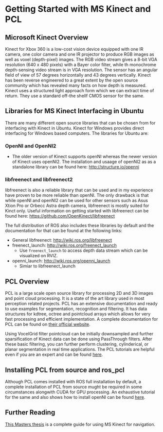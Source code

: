 # Getting Started with MS Kinect and PCL

## Microsoft Kinect Overview
Kinect for Xbox 360 is a low-cost vision device equipped with one IR camera, one color camera and one IR projector to produce RGB images as well as voxel (depth-pixel) images. The RGB video stream gives a 8-bit VGA resolution (640 x 480 pixels) with a Bayer color filter, while th monochrome depth-sensing video stream is in VGA resolution. The sensor has an angular field of view of 57 degrees horizontally and 43 degrees vertically. Kinect has been reverse engineered to a great extent by the open source community which has revealed many facts on how depth is measured. Kinect uses a structured light approach form which we can extract time of return. They use a standard off-the shellf CMOS sensor for the same.

## Libraries for MS Kinect Interfacing in Ubuntu
There are many different open source libraries that can be chosen from for interfacing with Kinect in Ubuntu. Kinect for Windows provides direct interfacing for Windows based computers. The libraries for Ubuntu are:

### OpenNI and OpenNI2
  - The older version of Kinect supports openNI whereas the newer version of Kinect uses openNI2. The installation and usaage of openNI2 as as a standalone library can be found here: http://structure.io/openni

### libfreenect and libfreenect2
libfreenect is also a reliable library that can be used and in my experience have proven to be more reliable than openNI. The only drawback is that while openNI and openNI2 can be used for other sensors such as Asus Xtion Pro or Orbecc Astra depth camera, libfreenect is mostly suited for Kinct only. Useful information on getting started with libfreenect can be found here: https://github.com/OpenKinect/libfreenect

The full distribution of ROS also includes these libraries by default and the documentation for that can be found at the following links:
- General libfreenect: http://wiki.ros.org/libfreenect
- freenect_launch: http://wiki.ros.org/freenect_launch
  - Use `freenect_launch` to access depth data stream which can be visualized on RVIZ.
- openni_launch: http://wiki.ros.org/openni_launch
  - Simiar to libfreenect_launch

## PCL Overview
PCL is a large scale open source library for processing 2D and 3D images and point cloud processing. It is a state of the art library used in most perception related projects. PCL has an extensive documentation and ready to use examples for segmentation, recognition and filtering. It has data structures for kdtree, octree and pointcloud arrays which allows for very fast processing and efficient implementation. A complete documentation for PCL can be found on [their official website](http://pointclouds.org/documentation/).

Using VocelGrid filter pointcloud can be initially downsampled and further sparsification of Kinect data can be done using PassThrough filters. After these basic filtering, you can further perform clustering, cylinderical, or planar segmentation in real time applications. The PCL tutorials are helpful even if you are an expert and can be found [here](http://pointclouds.org/documentation/tutorials/index.php#filtering-tutorial).


## Installing PCL from source and ros_pcl
Although PCL comes installed with ROS full installation by default, a complete installation of PCL from source mught be required in some circumstances alongwith CUDA for GPU processing. An exhaustive tutorial for the same and also shows how to install openNI can be found [here](http://robotica.unileon.es/mediawiki/index.php/PCL/OpenNI_tutorial_1:_Installing_and_testing).


## Further Reading
[This Masters thesis](https://www.nada.kth.se/utbildning/grukth/exjobb/rapportlistor/2011/rapporter11/mojtahedzadeh_rasoul_11107.pdf) is a complete guide for using MS Kinect for navigation.
